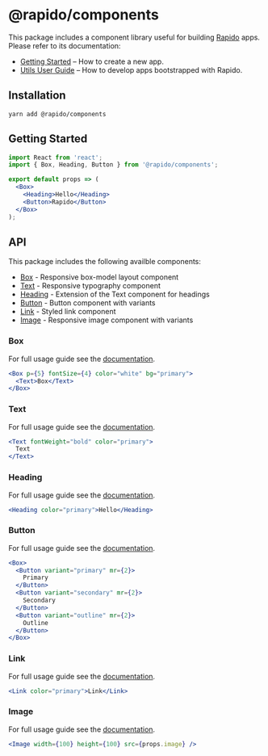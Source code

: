 # @rapido/components

This package includes a component library useful for building [Rapido](https://github.com/rapidojs/rapido) apps.<br>
Please refer to its documentation:

- [Getting Started](https://rapidojs.dev/docs/getting-started) – How to create a new app.
- [Utils User Guide](https://rapidojs.dev/) – How to develop apps bootstrapped with Rapido.

## Installation

```
yarn add @rapido/components
```

## Getting Started

```jsx
import React from 'react';
import { Box, Heading, Button } from '@rapido/components';

export default props => (
  <Box>
    <Heading>Hello</Heading>
    <Button>Rapido</Button>
  </Box>
);
```

## API

This package includes the following availble components:

- [Box](#box) - Responsive box-model layout component
- [Text](#text) - Responsive typography component
- [Heading](#heading) - Extension of the Text component for headings
- [Button](#button) - Button component with variants
- [Link](#link) - Styled link component
- [Image](#image) - Responsive image component with variants

### Box

For full usage guide see the [documentation](https://rapidojs.dev/docs/components#box).

```jsx
<Box p={5} fontSize={4} color="white" bg="primary">
  <Text>Box</Text>
</Box>
```

### Text

For full usage guide see the [documentation](https://rapidojs.dev/docs/components#text).

```jsx
<Text fontWeight="bold" color="primary">
  Text
</Text>
```

### Heading

For full usage guide see the [documentation](https://rapidojs.dev/docs/components#heading).

```jsx
<Heading color="primary">Hello</Heading>
```

### Button

For full usage guide see the [documentation](https://rapidojs.dev/docs/components#button).

```jsx
<Box>
  <Button variant="primary" mr={2}>
    Primary
  </Button>
  <Button variant="secondary" mr={2}>
    Secondary
  </Button>
  <Button variant="outline" mr={2}>
    Outline
  </Button>
</Box>
```

### Link

For full usage guide see the [documentation](https://rapidojs.dev/docs/components#link).

```jsx
<Link color="primary">Link</Link>
```

### Image

For full usage guide see the [documentation](https://rapidojs.dev/docs/components#image).

```jsx
<Image width={100} height={100} src={props.image} />
```
